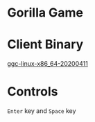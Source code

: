 # Gorilla Game

# Client Binary

[ggc-linux-x86_64-20200411](./ggc-linux-x86_64-20200411)

# Controls

`Enter` key and `Space` key